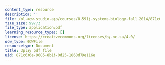 ```yaml
---
content_type: resource
description: ''
file: /ol-ocw-studio-app/courses/8-591j-systems-biology-fall-2014/871c636e96858b1b0d251868d79e116e_hfq1T9windg.pdf
file_size: 99773
file_type: application/pdf
learning_resource_types: []
license: https://creativecommons.org/licenses/by-nc-sa/4.0/
ocw_type: OCWFile
resourcetype: Document
title: 3play pdf file
uid: 871c636e-9685-8b1b-0d25-1868d79e116e
---
```

